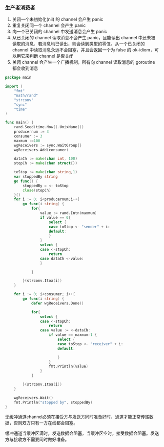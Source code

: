 ### 生产者消费者

1. 关闭一个未初始化(nil) 的 channel 会产生 panic
2. 重复关闭同一个 channel 会产生 panic
3. 向一个已关闭的 channel 中发送消息会产生 panic
4. 从已关闭的 channel 读取消息不会产生 panic，且能读出 channel 中还未被读取的消息，若消息均已读出，则会读到类型的零值。从一个已关闭的 channel 中读取消息永远不会阻塞，并且会返回一个为 false 的 ok-idiom，可以用它来判断 channel 是否关闭
5. 关闭 channel 会产生一个广播机制，所有向 channel 读取消息的 goroutine 都会收到消息

```go
package main

import (
	"fmt"
	"math/rand"
	"strconv"
	"sync"
	"time"
)

func main() {
	rand.Seed(time.Now().UnixNano())
	producernum := 3
	consumer := 3
	maxmum :=100
	wgReceivers := sync.WaitGroup{}
	wgReceivers.Add(consumer)

	dataCh := make(chan int, 100)
	stopCh := make(chan struct{})

	toStop := make(chan string,1)
	var stoppedBy string
	go func() {
		stoppedBy = <- toStop
		close(stopCh)
	}()
	for i := 0; i<producernum;i++{
		go func(i string) {
			for{
				value := rand.Intn(maxmum)
				if value == 0{
					select {
					case toStop <- "sender" + i:
					default:
					}
				}
				select {
				case <-stopCh:
					return
				case dataCh <-value:
				}

			}

		}(strconv.Itoa(i))
	}

	for i := 0; i<consumer; i++{
		go func(i string) {
			defer wgReceivers.Done()

			for{
				select {
				case <-stopCh:
					return
				case value := <-dataCh:
					if value == maxmum-1 {
						select {
						case toStop <- "receiver" + i:
						default:

						}
					}
					fmt.Println(value)
				}
			}

		}(strconv.Itoa(i))
	}

	wgReceivers.Wait()
	fmt.Println("stopped by", stoppedBy)
}

```

无缓冲通道channel必须在接受方与发送方同时准备好时，通道才能正常传递数据，否则双方只有一方在线都会阻塞。

缓冲通道当缓冲区满时，发送数据会阻塞，当缓冲区空时，接受数据会阻塞。发送方与接收方不需要同时做好准备。		



